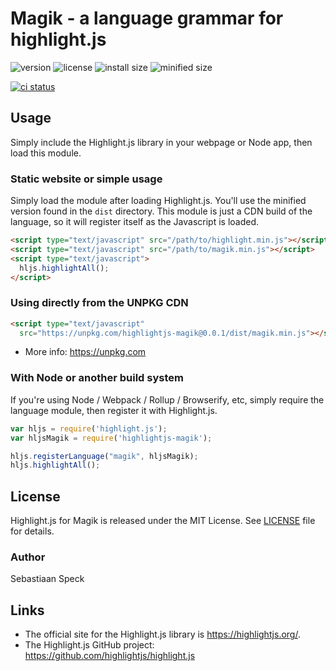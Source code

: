 # Magik - a language grammar for highlight.js

![version](https://badgen.net/npm/v/highlightjs-magik) ![license](https://badgen.net/badge/license/MIT/blue)
![install size](https://badgen.net/packagephobia/install/highlightjs-magik) ![minified size](https://badgen.net/bundlephobia/min/highlightjs-magik)

[![ci status](https://github.com/sebastiaanspeck/highlightjs-magik/actions/workflows/ci.yml/badge.svg)](https://github.com/sebastiaanspeck/highlightjs-magik/actions/workflows/ci.yml)

## Usage

Simply include the Highlight.js library in your webpage or Node app, then load this module.

### Static website or simple usage

Simply load the module after loading Highlight.js.  You'll use the minified version found in the `dist` directory.  This module is just a CDN build of the language, so it will register itself as the Javascript is loaded.

```html
<script type="text/javascript" src="/path/to/highlight.min.js"></script>
<script type="text/javascript" src="/path/to/magik.min.js"></script>
<script type="text/javascript">
  hljs.highlightAll();
</script>
```

### Using directly from the UNPKG CDN

```html
<script type="text/javascript"
  src="https://unpkg.com/highlightjs-magik@0.0.1/dist/magik.min.js"></script>
```

- More info: <https://unpkg.com>

### With Node or another build system

If you're using Node / Webpack / Rollup / Browserify, etc, simply require the language module, then register it with Highlight.js.

```javascript
var hljs = require('highlight.js');
var hljsMagik = require('highlightjs-magik');

hljs.registerLanguage("magik", hljsMagik);
hljs.highlightAll();
```

## License

Highlight.js for Magik is released under the MIT License. See [LICENSE][1] file
for details.

### Author

Sebastiaan Speck

## Links

- The official site for the Highlight.js library is <https://highlightjs.org/>.
- The Highlight.js GitHub project: <https://github.com/highlightjs/highlight.js>

[1]: https://github.com/sebastiaanspeck/highlightjs-magik/blob/main/LICENSE
